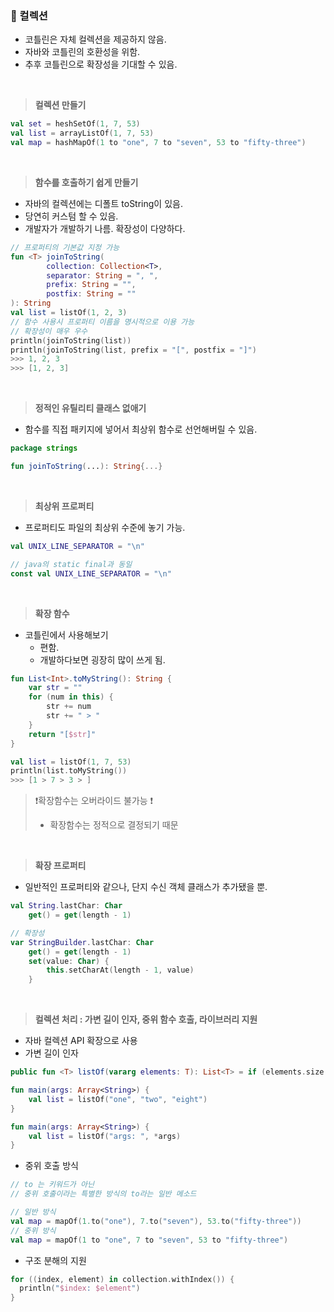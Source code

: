### **📌 컬렉션**

- 코틀린은 자체 컬렉션을 제공하지 않음.
- 자바와 코틀린의 호환성을 위함.
- 추후 코틀린으로 확장성을 기대할 수 있음.

<br>

> **컬렉션 만들기**
>

```kotlin
val set = heshSetOf(1, 7, 53)
val list = arrayListOf(1, 7, 53)
val map = hashMapOf(1 to "one", 7 to "seven", 53 to "fifty-three")
```
<br>


> **함수를 호출하기 쉽게 만들기**
>
- 자바의 컬렉션에는 디폴트 toString이 있음.
- 당연히 커스텀 할 수 있음.
- 개발자가 개발하기 나름. 확장성이 다양하다.

```kotlin
// 프로퍼티의 기본값 지정 가능
fun <T> joinToString(
        collection: Collection<T>,
        separator: String = ", ",
        prefix: String = "",
        postfix: String = ""
): String
val list = listOf(1, 2, 3)
// 함수 사용시 프로퍼티 이름을 명시적으로 이용 가능
// 확장성이 매우 우수
println(joinToString(list))
println(joinToString(list, prefix = "[", postfix = "]")
>>> 1, 2, 3
>>> [1, 2, 3]
```
<br>


> **정적인 유틸리티 클래스 없애기**
>
- 함수를 직접 패키지에 넣어서 최상위 함수로 선언해버릴 수 있음.

```kotlin
package strings

fun joinToString(...): String{...}
```
<br>


> **최상위 프로퍼티**
>
- 프로퍼티도 파일의 최상위 수준에 놓기 가능.

```kotlin
val UNIX_LINE_SEPARATOR = "\n"

// java의 static final과 동일
const val UNIX_LINE_SEPARATOR = "\n"
```
<br>


> **확장 함수**
>
- 코틀린에서 사용해보기
    - 편함.
    - 개발하다보면 굉장히 많이 쓰게 됨.

```kotlin
fun List<Int>.toMyString(): String {
    var str = ""
    for (num in this) {
        str += num
        str += " > "
    }
    return "[$str]"
}

val list = listOf(1, 7, 53)
println(list.toMyString())
>>> [1 > 7 > 3 > ]
```

> ❗️확장함수는 오버라이드 불가능 ❗️
>
> - 확장함수는 정적으로 결정되기 때문

<br>


> **확장 프로퍼티**
>
- 일반적인 프로퍼티와 같으나, 단지 수신 객체 클래스가 추가됐을 뿐.

```kotlin
val String.lastChar: Char
	get() = get(length - 1)

// 확장성
var StringBuilder.lastChar: Char
	get() = get(length - 1)
	set(value: Char) {
		this.setCharAt(length - 1, value)
	}
```

<br>

> **컬렉션 처리 : 가변 길이 인자, 중위 함수 호출, 라이브러리 지원**
>
- 자바 컬렉션 API 확장으로 사용
- 가변 길이 인자

```kotlin
public fun <T> listOf(vararg elements: T): List<T> = if (elements.size > 0) elements.asList() else emptyList()

fun main(args: Array<String>) {
    val list = listOf("one", "two", "eight")
}

fun main(args: Array<String>) {
    val list = listOf("args: ", *args)
}
```

- 중위 호출 방식

```kotlin
// to 는 키워드가 아닌
// 중위 호출이라는 특별한 방식의 to라는 일반 메소드

// 일반 방식
val map = mapOf(1.to("one"), 7.to("seven"), 53.to("fifty-three"))
// 중위 방식
val map = mapOf(1 to "one", 7 to "seven", 53 to "fifty-three")
```

- 구조 분해의 지원

```kotlin
for ((index, element) in collection.withIndex()) {
  println("$index: $element")
}
```